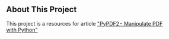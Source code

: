 ## About This Project

This project is a resources for article ["PyPDF2 -  Manipulate PDF with Python"]("https://medium.com/@klogic/pypdf2-manipulate-pdf-with-python-529ed8d8e70")
